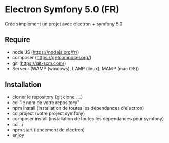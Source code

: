 Electron Symfony 5.0 (FR)
================

Crée simplement un projet avec electron + symfony 5.0

Require
------------

* node JS (https://nodejs.org/fr/)
* composer (https://getcomposer.org/)
* git (https://git-scm.com/)
* Serveur (WAMP (windows), LAMP (linux), MAMP (mac OS))


Installation
------------

* cloner le repository (git clone ....)
* cd "le nom de votre repository"
* npm install (installation de toutes les dépendances d'electron)
* cd project (votre project symfony)
* composer install (installation de toutes les dépendances pour symfony)
* cd ../
* npm start (lancement de electron)
* enjoy 

